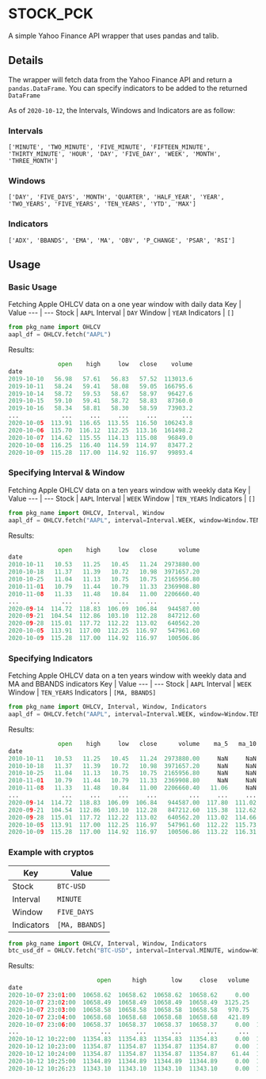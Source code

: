 # STOCK_PCK

A simple Yahoo Finance API wrapper that uses pandas and talib.


## Details
The wrapper will fetch data from the Yahoo Finance API and return a `pandas.DataFrame`. You can specify indicators to be added to the returned `DataFrame`

As of `2020-10-12`, the Intervals, Windows and Indicators are as follow:

### Intervals
`['MINUTE', 'TWO_MINUTE', 'FIVE_MINUTE', 'FIFTEEN_MINUTE', 'THIRTY_MINUTE', 'HOUR', 'DAY', 'FIVE_DAY', 'WEEK', 'MONTH', 'THREE_MONTH']`

### Windows
`['DAY', 'FIVE_DAYS', 'MONTH', 'QUARTER', 'HALF_YEAR', 'YEAR', 'TWO_YEARS', 'FIVE_YEARS', 'TEN_YEARS', 'YTD', 'MAX']`

### Indicators
`['ADX', 'BBANDS', 'EMA', 'MA', 'OBV', 'P_CHANGE', 'PSAR', 'RSI']`


## Usage
### Basic Usage
Fetching Apple OHLCV data on a one year window with daily data
Key | Value
--- | ---
Stock | `AAPL`
Interval | `DAY`
Window | `YEAR`
Indicators | `[]`

```python
from pkg_name import OHLCV
aapl_df = OHLCV.fetch("AAPL")
```

Results:
```python
              open    high     low   close    volume
date                                                
2019-10-10   56.98   57.61   56.83   57.52  113013.6
2019-10-11   58.24   59.41   58.08   59.05  166795.6
2019-10-14   58.72   59.53   58.67   58.97   96427.6
2019-10-15   59.10   59.41   58.72   58.83   87360.0
2019-10-16   58.34   58.81   58.30   58.59   73903.2
...            ...     ...     ...     ...       ...
2020-10-05  113.91  116.65  113.55  116.50  106243.8
2020-10-06  115.70  116.12  112.25  113.16  161498.2
2020-10-07  114.62  115.55  114.13  115.08   96849.0
2020-10-08  116.25  116.40  114.59  114.97   83477.2
2020-10-09  115.28  117.00  114.92  116.97   99893.4
```

### Specifying Interval & Window
Fetching Apple OHLCV data on a ten years window with weekly data
Key | Value
--- | ---
Stock | `AAPL`
Interval | `WEEK`
Window | `TEN_YEARS`
Indicators | `[]`

```python
from pkg_name import OHLCV, Interval, Window
aapl_df = OHLCV.fetch("AAPL", interval=Interval.WEEK, window=Window.TEN_YEARS)
```

Results:
```python
              open    high     low   close      volume
date                                                  
2010-10-11   10.53   11.25   10.45   11.24  2973880.00
2010-10-18   11.37   11.39   10.72   10.98  3971657.20
2010-10-25   11.04   11.13   10.75   10.75  2165956.80
2010-11-01   10.79   11.44   10.79   11.33  2369908.80
2010-11-08   11.33   11.48   10.84   11.00  2206660.40
...            ...     ...     ...     ...         ...
2020-09-14  114.72  118.83  106.09  106.84   944587.00
2020-09-21  104.54  112.86  103.10  112.28   847212.60
2020-09-28  115.01  117.72  112.22  113.02   640562.20
2020-10-05  113.91  117.00  112.25  116.97   547961.60
2020-10-09  115.28  117.00  114.92  116.97   100506.86
```

### Specifying Indicators
Fetching Apple OHLCV data on a ten years window with weekly data and MA and BBANDS indicators
Key | Value
--- | ---
Stock | `AAPL`
Interval | `WEEK`
Window | `TEN_YEARS`
Indicators | `[MA, BBANDS]`

```python
from pkg_name import OHLCV, Interval, Window, Indicators
aapl_df = OHLCV.fetch("AAPL", interval=Interval.WEEK, window=Window.TEN_YEARS, indicators=[Indicators.MA, Indicators.BBANDS])
```

Results:
```python
              open    high     low   close      volume    ma_5   ma_10   ma_20  ma_30  ma_50  ma_100  ma_200  u_band  m_band  l_band  p_band  p_band_ma_5
date                                                                                                                                                     
2010-10-11   10.53   11.25   10.45   11.24  2973880.00     NaN     NaN     NaN    NaN    NaN     NaN     NaN     NaN     NaN     NaN     NaN          NaN
2010-10-18   11.37   11.39   10.72   10.98  3971657.20     NaN     NaN     NaN    NaN    NaN     NaN     NaN     NaN     NaN     NaN     NaN          NaN
2010-10-25   11.04   11.13   10.75   10.75  2165956.80     NaN     NaN     NaN    NaN    NaN     NaN     NaN     NaN     NaN     NaN     NaN          NaN
2010-11-01   10.79   11.44   10.79   11.33  2369908.80     NaN     NaN     NaN    NaN    NaN     NaN     NaN     NaN     NaN     NaN     NaN          NaN
2010-11-08   11.33   11.48   10.84   11.00  2206660.40   11.06     NaN     NaN    NaN    NaN     NaN     NaN   11.47   11.06   10.65    7.14          NaN
...            ...     ...     ...     ...         ...     ...     ...     ...    ...    ...     ...     ...     ...     ...     ...     ...          ...
2020-09-14  114.72  118.83  106.09  106.84   944587.00  117.80  111.02   97.71  87.49  80.78   64.13   52.69  132.11  117.80  103.48   21.67        21.68
2020-09-21  104.54  112.86  103.10  112.28   847212.60  115.38  112.62   99.45  88.95  81.84   64.71   53.11  128.46  115.38  102.29   20.37        19.35
2020-09-28  115.01  117.72  112.22  113.02   640562.20  113.02  114.66  101.25  90.31  82.92   65.32   53.54  122.09  113.02  103.95   14.86        17.86
2020-10-05  113.91  117.00  112.25  116.97   547961.60  112.22  115.73  103.12  91.89  84.03   65.98   53.98  118.68  112.22  105.76   10.89        16.72
2020-10-09  115.28  117.00  114.92  116.97   100506.86  113.22  116.31  104.99  93.88  85.09   66.67   54.42  120.69  113.22  105.75   12.38        16.03
```

### Example with cryptos
Key | Value
--- | ---
Stock | `BTC-USD`
Interval | `MINUTE`
Window | `FIVE_DAYS`
Indicators | `[MA, BBANDS]`

```python
from pkg_name import OHLCV, Interval, Window, Indicators
btc_usd_df = OHLCV.fetch("BTC-USD", interval=Interval.MINUTE, window=Window.FIVE_DAYS, indicators=[Indicators.MA])
```

Results:
```python
                         open      high       low     close   volume      ma_5     ma_10     ma_20     ma_30     ma_50    ma_100    ma_200
date                                                                                                                                      
2020-10-07 23:01:00  10658.62  10658.62  10658.62  10658.62     0.00       NaN       NaN       NaN       NaN       NaN       NaN       NaN
2020-10-07 23:02:00  10658.49  10658.49  10658.49  10658.49  3125.25       NaN       NaN       NaN       NaN       NaN       NaN       NaN
2020-10-07 23:03:00  10658.58  10658.58  10658.58  10658.58   970.75       NaN       NaN       NaN       NaN       NaN       NaN       NaN
2020-10-07 23:04:00  10658.68  10658.68  10658.68  10658.68   421.89       NaN       NaN       NaN       NaN       NaN       NaN       NaN
2020-10-07 23:06:00  10658.37  10658.37  10658.37  10658.37     0.00  10658.55       NaN       NaN       NaN       NaN       NaN       NaN
...                       ...       ...       ...       ...      ...       ...       ...       ...       ...       ...       ...       ...
2020-10-12 10:22:00  11354.83  11354.83  11354.83  11354.83     0.00  11357.02  11356.99  11354.26  11349.42  11346.94  11356.75  11368.62
2020-10-12 10:23:00  11354.87  11354.87  11354.87  11354.87     0.00  11356.09  11357.07  11354.55  11350.43  11347.05  11356.40  11368.63
2020-10-12 10:24:00  11354.87  11354.87  11354.87  11354.87    61.44  11355.16  11357.14  11354.85  11351.43  11347.15  11356.05  11368.64
2020-10-12 10:25:00  11344.89  11344.89  11344.89  11344.89     0.00  11352.87  11355.89  11354.54  11351.79  11347.12  11355.62  11368.55
2020-10-12 10:26:23  11343.10  11343.10  11343.10  11343.10     0.00  11350.51  11354.24  11354.17  11351.83  11347.07  11355.18  11368.45
```
